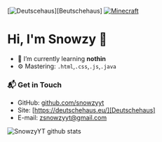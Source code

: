 [![Deutscehaus](https://img.shields.io/website?logo=google-chrome&logoColor=white&down_color=red&down_message=offline&label=deutscehaus.eu&style=for-the-badge&up_message=online&url=https%3A%2F%2Fdeutschehaus.eu)][Beutschehaus]
[![Minecraft](https://img.shields.io/website?logoColor=white&down_color=red&down_message=offline&label=minecraft.deutschehaus.eu&style=for-the-badge&up_message=online&url=https%3A%2F%2Fminecraft.deutschehaus.eu)][Minecraft]

# Hi, I'm Snowzy 👋

- 🌱 I’m currently learning **nothin**
- ⚙️ Mastering: `.html`,`.css`,`.js`,`.java`


### 📬 Get in Touch

- GitHub: [github.com/snowzyyt][Github]
- Site: [https://deutschehaus.eu/][Deutschehaus]
- E-mail: zsnowzyyt@gmail.com

![SnowzyYT github stats](https://github-readme-stats.vercel.app/api?username=snowzyyt&show_icons=true&hide_border=true&theme=dracula)

[Deutschehaus]: https://deutschehaus.eu
[Minecraft]: https://minecraft.deutschehaus.eu
[Github]: https://github.com/snowzyyt
